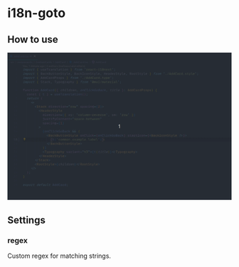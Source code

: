 # i18n-goto

## How to use

![How to use](example.gif)

[//]: # "## Known Issues"

## Settings

### regex

Custom regex for matching strings.
